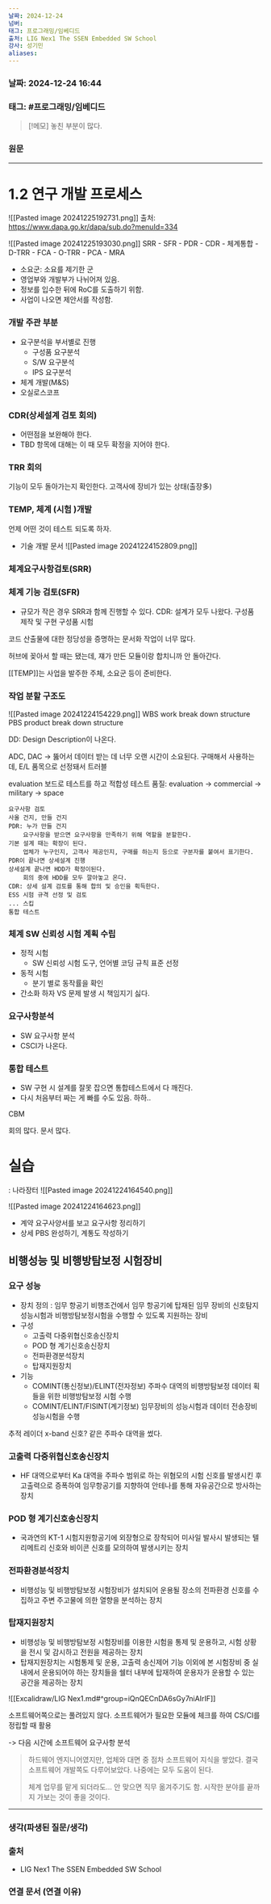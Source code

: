 ```yaml
---
날짜: 2024-12-24
넘버: 
태그: 프로그래밍/임베디드
출처: LIG Nex1 The SSEN Embedded SW School
강사: 성기민
aliases:
---
```

### 날짜:  2024-12-24 16:44

### 태그: #프로그래밍/임베디드

>[!메모]
> 놓친 부분이 많다.

### 원문
---
# 1.2 연구 개발 프로세스
![[Pasted image 20241225192731.png]]
출처: https://www.dapa.go.kr/dapa/sub.do?menuId=334

![[Pasted image 20241225193030.png]]
SRR - SFR - PDR - CDR - 체계통합 - D-TRR - FCA - O-TRR - PCA - MRA
- 소요군: 소요를 제기한 군
- 영업부와 개발부가 나뉘어져 있음.
- 정보를 입수한 뒤에 RoC를 도출하기 위함.
- 사업이 나오면 제안서를 작성함.
### 개발 주관 부분
- 요구분석을 부서별로 진행
	- 구성품 요구분석
	- S/W 요구분석
	- IPS 요구분석
- 체계 개발(M&S)
- 오실로스코프
### CDR(상세설계 검토 회의)
- 어떤점을 보완해야 한다.
- TBD 항목에 대해는 이 때 모두 확정을 지어야 한다.
### TRR 회의
기능이 모두 돌아가는지 확인한다.
고객사에 장비가 있는 상태(출장多)
### TEMP, 체계 (시험 )개발
언제 어떤 것이 테스트 되도록 하자.

- 기술 개발 문서
![[Pasted image 20241224152809.png]]

### 체계요구사항검토(SRR)

### 체계 기능 검토(SFR)
- 규모가 작은 경우 SRR과 함께 진행할 수 있다.
CDR: 설계가 모두 나왔다.
구성품 제작 및 구현
구성품 시험

코드 산출물에 대한 정당성을 증명하는 문서화 작업이 너무 많다.

허브에 꽂아서 할 때는 됐는데, 쟤가 만든 모듈이랑 합치니까 안 돌아간다.

[[TEMP]]는 사업을 발주한 주체, 소요군 등이 준비한다.

### 작업 분할 구조도
![[Pasted image 20241224154229.png]]
WBS work break down structure
PBS product break down structure

DD: Design Description이 나온다.

ADC, DAC -> 뚫어서 데이터 받는 데 너무 오랜 시간이 소요된다.
구매해서 사용하는데, E/L 품목으로 선정돼서 트러블

evaluation 보드로 테스트를 하고 적합성 테스트
품질: evaluation -> commercial -> military -> space

```
요구사항 검토
사올 건지, 만들 건지
PDR: 누가 만들 건지
	요구사항을 받으면 요구사항을 만족하기 위해 역할을 분할한다.
기본 설계 때는 확장이 된다.
	업체가 누구인지, 고객사 제공인지, 구매를 하는지 등으로 구분자를 붙여서 표기한다.
PDR이 끝나면 상세설계 진행
상세설계 끝나면 HDD가 확정이된다.
	회의 중에 HDD를 모두 깔아놓고 온다.
CDR: 상세 설계 검토를 통해 합의 및 승인을 획득한다.
ESS 시험 규격 선정 및 검토
... 스킵
통합 테스트

```
### 체계 SW 신뢰성 시험 계획 수립
- 정적 시험
	- SW 신뢰성 시험 도구, 언어별 코딩 규칙 표준 선정
- 동적 시험
	- 분기 별로 동작률을 확인
- 간소화 하자 VS 문제 발생 시 책임지기 싫다.

### 요구사항분석
- SW 요구사항 분석
- CSCI가 나온다.
### 통합 테스트
- SW 구현 시 설계를 잘못 잡으면 통합테스트에서 다 깨진다.
- 다시 처음부터 짜는 게 빠를 수도 있음. 하하..

CBM

회의 많다. 문서 많다.
# 실습
: 나라장터
![[Pasted image 20241224164540.png]]

![[Pasted image 20241224164623.png]]

- 계약 요구사양서를 보고 요구사항 정리하기
- 상세 PBS 완성하기, 계통도 작성하기
## 비행성능 및 비행방탐보정 시험장비
### 요구 성능
- 장치 정의
: 임무 항공기 비행조건에서 임무 항공기에 탑재된 임무 장비의 신호탐지성능시험과 비행방탐보정시험을 수행할 수  있도록 지원하는 장비
- 구성
	- 고출력 다중위협신호송신장치
	- POD 형 계기신호송신장치
	- 전파환경분석장치
	- 탑재지원장치
- 기능
	- COMINT(통신정보)/ELINT(전자정보) 주파수 대역의 비행방탐보정 데이터 획들을 위한 비행방탐보정 시험 수행
	- COMINT/ELINT/FISINT(계기정보) 임무장비의 성능시험과 데이터 전송장비 성능시험을 수행

추적 레이더
x-band 신호?
같은 주파수 대역을 썼다.

### 고출력 다중위협신호송신장치
- HF 대역으로부터 Ka 대역을 주파수 범위로 하는 위혐모의 시험 신호를 발생시킨 후 고출력으로 증폭하여 임무항공기를 지향하여 안테나를 통해 자유공간으로 방사하는 장치
### POD 형 계기신호송신장치
- 국과연의 KT-1 시험지원항공기에 외장형으로 장착되어 미사일 발사시 발생되는 텔리메트리 신호와 비이콘 신호를 모의하여 발생시키는 장치
### 전파환경분석장치
- 비행성능 및 비행방탐보정 시험장비가 설치되어 운용될 장소의 전파환경 신호를 수집하고 주변 주고물에 의한 열향을 분석하는 장치
### 탑재지원장치
- 비행성능 및 비행방탐보정 시험장비를 이용한 시험을 통제 및 운용하고, 시험 상황을 전시 및 감시하고 전원을 제공하는 장치
- 탑재지원장치는 시험통제 및 운용, 고출력 송신제어 기능 이외에 본 시험장비 중 실내에서 운용되어야 하는 장치들을 쉘터 내부에 탑재하여 운용자가 운용할 수 있는 공간을 제공하는 장치

![[Excalidraw/LIG Nex1.md#^group=iQnQECnDA6sGy7niAIrIF]]

소프트웨어쪽으로는 풀려있지 않다.
소프트웨어가 필요한 모듈에 체크를 하여 CS/CI를 정립할 때 활용

-> 다음 시간에 소프트웨어 요구사항 분석

> 하드웨어 엔지니어였지만, 업체와 대면 중 점차 소프트웨어 지식을 쌓았다.
> 결국 소프트웨어 개발쪽도 다루어보았다.
> 나중에는 모두 도움이 된다.
>
> 체계 업무를 맡게 되더라도... 안 맞으면 직무 옮겨주기도 함.
> 시작한 분야를 끝까지 가보는 것이 좋을 것이다.

---
### 생각(파생된 질문/생각)

### 출처
- LIG Nex1 The SSEN Embedded SW School

### 연결 문서 (연결 이유)
